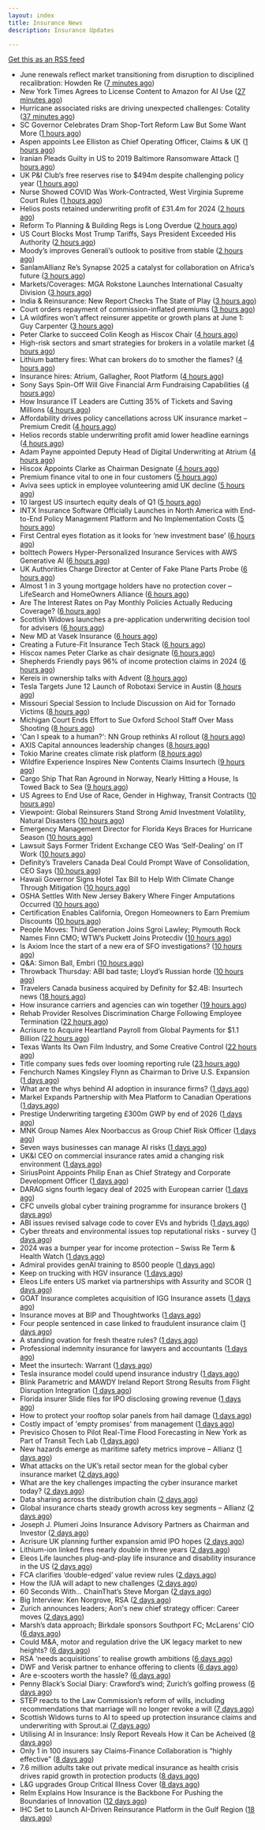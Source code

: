 ```yaml
---
layout: index
title: Insurance News
description: Insurance Updates

---
```


[Get this as an RSS feed](/insurance.rss)

<!-- news_marker starts -->
- June renewals reflect market transitioning from disruption to disciplined recalibration: Howden Re ([7 minutes ago](https://www.reinsurancene.ws/june-renewals-reflect-market-transitioning-from-disruption-to-disciplined-recalibration-howden-re/))
- New York Times Agrees to License Content to Amazon for AI Use ([27 minutes ago](https://www.insurancejournal.com/news/national/2025/05/29/825517.htm))
- Hurricane associated risks are driving unexpected challenges: Cotality ([37 minutes ago](https://www.reinsurancene.ws/hurricane-associated-risks-are-driving-unexpected-challenges-cotality/))
- SC Governor Celebrates Dram Shop-Tort Reform Law But Some Want More ([1 hours ago](https://www.insurancejournal.com/news/southeast/2025/05/29/825511.htm))
- Aspen appoints Lee Elliston as Chief Operating Officer, Claims & UK ([1 hours ago](https://www.reinsurancene.ws/aspen-appoints-lee-elliston-as-chief-operating-officer-claims-uk/))
- Iranian Pleads Guilty in US to 2019 Baltimore Ransomware Attack ([1 hours ago](https://www.insurancejournal.com/news/east/2025/05/29/825509.htm))
- UK P&I Club’s free reserves rise to $494m despite challenging policy year ([1 hours ago](https://www.reinsurancene.ws/uk-pi-clubs-free-reserves-rise-to-494m-despite-challenging-policy-year/))
- Nurse Showed COVID Was Work-Contracted, West Virginia Supreme Court Rules ([1 hours ago](https://www.insurancejournal.com/news/southeast/2025/05/29/825478.htm))
- Helios posts retained underwriting profit of £31.4m for 2024 ([2 hours ago](https://www.reinsurancene.ws/helios-posts-retained-underwriting-profit-of-31-4m-for-2024/))
- Reform To Planning & Building Regs is Long Overdue ([2 hours ago](https://insurance-edge.net/2025/05/29/reform-to-planning-building-regs-is-long-overdue/))
- US Court Blocks Most Trump Tariffs, Says President Exceeded His Authority ([2 hours ago](https://www.insurancejournal.com/news/national/2025/05/29/825488.htm))
- Moody’s improves Generali’s outlook to positive from stable ([2 hours ago](https://www.reinsurancene.ws/moodys-improves-generalis-outlook-to-positive-from-stable/))
- SanlamAllianz Re’s Synapse 2025 a catalyst for collaboration on Africa’s future ([3 hours ago](https://www.reinsurancene.ws/sanlamallianz-res-synapse-2025-a-catalyst-for-collaboration-on-africas-future/))
- Markets/Coverages: MGA Rokstone Launches International Casualty Division ([3 hours ago](https://www.insurancejournal.com/news/international/2025/05/29/825474.htm))
- India & Reinsurance: New Report Checks The State of Play ([3 hours ago](https://insurance-edge.net/2025/05/29/india-reinsurance-new-report-checks-the-state-of-play/))
- Court orders repayment of commission-inflated premiums ([3 hours ago](https://www.postonline.co.uk/commercial/7957833/court-orders-repayment-of-commission-inflated-premiums))
- LA wildfires won’t affect reinsurer appetite or growth plans at June 1: Guy Carpenter ([3 hours ago](https://www.reinsurancene.ws/la-wildfires-wont-affect-reinsurer-appetite-or-growth-plans-at-june-1-guy-carpenter/))
- Peter Clarke to succeed Colin Keogh as Hiscox Chair ([4 hours ago](https://www.reinsurancene.ws/peter-clarke-to-succeed-colin-keogh-as-hiscox-chair/))
- High-risk sectors and smart strategies for brokers in a volatile market ([4 hours ago](https://www.insurancebusinessmag.com/uk/news/breaking-news/highrisk-sectors-and-smart-strategies-for-brokers-in-a-volatile-market-537319.aspx))
- Lithium battery fires: What can brokers do to smother the flames? ([4 hours ago](https://www.insurancebusinessmag.com/uk/news/auto-motor/lithium-battery-fires-what-can-brokers-do-to-smother-the-flames-537318.aspx))
- Insurance hires: Atrium, Gallagher, Root Platform ([4 hours ago](https://www.insurancebusinessmag.com/uk/news/breaking-news/insurance-hires-atrium-gallagher-root-platform-537317.aspx))
- Sony Says Spin-Off Will Give Financial Arm Fundraising Capabilities ([4 hours ago](https://www.insurancejournal.com/news/international/2025/05/29/825466.htm))
- How Insurance IT Leaders are Cutting 35% of Tickets and Saving Millions ([4 hours ago](https://insurance-edge.net/2025/05/29/how-insurance-it-leaders-are-cutting-35-of-tickets-and-saving-millions/))
- Affordability drives policy cancellations across UK insurance market – Premium Credit ([4 hours ago](https://www.insurancebusinessmag.com/uk/news/auto-motor/affordability-drives-policy-cancellations-across-uk-insurance-market--premium-credit-537316.aspx))
- Helios records stable underwriting profit amid lower headline earnings ([4 hours ago](https://www.insurancebusinessmag.com/uk/news/breaking-news/helios-records-stable-underwriting-profit-amid-lower-headline-earnings-537315.aspx))
- Adam Payne appointed Deputy Head of Digital Underwriting at Atrium ([4 hours ago](https://www.reinsurancene.ws/adam-payne-appointed-deputy-head-of-digital-underwriting-at-atrium/))
- Hiscox Appoints Clarke as Chairman Designate ([4 hours ago](https://www.insurancejournal.com/news/international/2025/05/29/825463.htm))
- Premium finance vital to one in four customers ([5 hours ago](https://www.postonline.co.uk/personal/7957831/premium-finance-vital-to-one-in-four-customers))
- Aviva sees uptick in employee volunteering amid UK decline ([5 hours ago](https://www.postonline.co.uk/people/7957801/aviva-sees-uptick-in-employee-volunteering-amid-uk-decline))
- 10 largest US insurtech equity deals of Q1 ([5 hours ago](https://www.dig-in.com/list/10-largest-us-insurtech-equity-deals-of-q1))
- INTX Insurance Software Officially Launches in North America with End-to-End Policy Management Platform and No Implementation Costs ([5 hours ago](https://www.insurtechinsights.com/intx-insurance-software-officially-launches-in-north-america-with-end-to-end-policy-management-platform-and-no-implementation-costs/))
- First Central eyes flotation as it looks for ‘new investment base’ ([6 hours ago](https://www.postonline.co.uk/news/7957822/first-central-eyes-flotation-as-it-looks-for-%E2%80%98new-investment-base%E2%80%99))
- bolttech Powers Hyper-Personalized Insurance Services with AWS Generative AI ([6 hours ago](https://www.insurtechinsights.com/bolttech-powers-hyper-personalized-insurance-services-with-aws-generative-ai/))
- UK Authorities Charge Director at Center of Fake Plane Parts Probe ([6 hours ago](https://www.insurancejournal.com/news/international/2025/05/29/825452.htm))
- Almost 1 in 3 young mortgage holders have no protection cover – LifeSearch and HomeOwners Alliance ([6 hours ago](https://ifamagazine.com/almost-1-in-3-young-mortgage-holders-have-no-protection-cover-lifesearch-and-homeowners-alliance/))
- Are The Interest Rates on Pay Monthly Policies Actually Reducing Coverage? ([6 hours ago](https://insurance-edge.net/2025/05/29/are-the-interest-rates-on-pay-monthly-policies-actually-reducing-coverage/))
- Scottish Widows launches a pre-application underwriting decision tool for advisers ([6 hours ago](https://ifamagazine.com/scottish-widows-launches-a-pre-application-underwriting-decision-tool-for-advisers/))
- New MD at Vasek Insurance ([6 hours ago](https://insurance-edge.net/2025/05/29/new-md-at-vasek-insurance/))
- Creating a Future-Fit Insurance Tech Stack ([6 hours ago](https://insurance-edge.net/2025/05/29/creating-a-future-fit-insurance-tech-stack/))
- Hiscox names Peter Clarke as chair designate ([6 hours ago](https://www.postonline.co.uk/news/7957829/hiscox-names-peter-clarke-as-chair-designate))
- Shepherds Friendly pays 96% of income protection claims in 2024 ([6 hours ago](https://ifamagazine.com/shepherds-friendly-pays-96-of-income-protection-claims-in-2024/))
- Kereis in ownership talks with Advent ([8 hours ago](https://www.insurancebusinessmag.com/uk/news/breaking-news/kereis-in-ownership-talks-with-advent-537286.aspx))
- Tesla Targets June 12 Launch of Robotaxi Service in Austin ([8 hours ago](https://www.insurancejournal.com/news/southcentral/2025/05/29/825431.htm))
- Missouri Special Session to Include Discussion on Aid for Tornado Victims ([8 hours ago](https://www.insurancejournal.com/news/midwest/2025/05/29/825440.htm))
- Michigan Court Ends Effort to Sue Oxford School Staff Over Mass Shooting ([8 hours ago](https://www.insurancejournal.com/news/midwest/2025/05/29/825437.htm))
- 'Can I speak to a human?': NN Group rethinks AI rollout ([8 hours ago](https://www.insurancebusinessmag.com/uk/news/technology/can-i-speak-to-a-human-nn-group-rethinks-ai-rollout-537285.aspx))
- AXIS Capital announces leadership changes ([8 hours ago](https://www.insurancebusinessmag.com/uk/news/breaking-news/axis-capital-announces-leadership-changes-537284.aspx))
- Tokio Marine creates climate risk platform ([8 hours ago](https://www.insurancebusinessmag.com/uk/news/environmental/tokio-marine-creates-climate-risk-platform-537283.aspx))
- Wildfire Experience Inspires New Contents Claims Insurtech ([9 hours ago](https://www.insurancejournal.com/news/national/2025/05/29/825420.htm))
- Cargo Ship That Ran Aground in Norway, Nearly Hitting a House, Is Towed Back to Sea ([9 hours ago](https://www.insurancejournal.com/news/international/2025/05/29/825397.htm))
- US Agrees to End Use of Race, Gender in Highway, Transit Contracts ([10 hours ago](https://www.insurancejournal.com/news/national/2025/05/29/825425.htm))
- Viewpoint: Global Reinsurers Stand Strong Amid Investment Volatility, Natural Disasters ([10 hours ago](https://www.insurancejournal.com/news/international/2025/05/29/825382.htm))
- Emergency Management Director for Florida Keys Braces for Hurricane Season ([10 hours ago](https://www.insurancejournal.com/news/southeast/2025/05/29/825164.htm))
- Lawsuit Says Former Trident Exchange CEO Was ‘Self-Dealing’ on IT Work ([10 hours ago](https://www.insurancejournal.com/news/southeast/2025/05/29/825398.htm))
- Definity’s Travelers Canada Deal Could Prompt Wave of Consolidation, CEO Says ([10 hours ago](https://www.insurancejournal.com/news/international/2025/05/29/825404.htm))
- Hawaii Governor Signs Hotel Tax Bill to Help With Climate Change Through Mitigation ([10 hours ago](https://www.insurancejournal.com/news/west/2025/05/29/825371.htm))
- OSHA Settles With New Jersey Bakery Where Finger Amputations Occurred ([10 hours ago](https://www.insurancejournal.com/news/east/2025/05/29/825306.htm))
- Certification Enables California, Oregon Homeowners to Earn Premium Discounts ([10 hours ago](https://www.insurancejournal.com/news/west/2025/05/29/824983.htm))
- People Moves: Third Generation Joins Sgroi Lawley; Plymouth Rock Names Finn CMO; WTW’s Puckett Joins Protecdiv ([10 hours ago](https://www.insurancejournal.com/news/east/2025/05/29/825338.htm))
- Is Axiom Ince the start of a new era of SFO investigations? ([10 hours ago](https://www.postonline.co.uk/broker/7957763/is-axiom-ince-the-start-of-a-new-era-of-sfo-investigations))
- Q&A: Simon Ball, Embri ([10 hours ago](https://www.postonline.co.uk/technology/7957476/qa-simon-ball-embri))
- Throwback Thursday: ABI bad taste; Lloyd’s Russian horde ([10 hours ago](https://www.postonline.co.uk/lloyd%E2%80%99slondon/7956606/throwback-thursday-abi-bad-taste-lloyd%E2%80%99s-russian-horde))
- Travelers Canada business acquired by Definity for $2.4B: Insurtech news ([18 hours ago](https://www.dig-in.com/news/travelers-canada-acquired-by-definity-2-4b-insurtech-news))
- How insurance carriers and agencies can win together ([19 hours ago](https://www.dig-in.com/opinion/how-insurance-carriers-and-agencies-can-win-together))
- Rehab Provider Resolves Discrimination Charge Following Employee Termination ([22 hours ago](https://www.insurancejournal.com/news/midwest/2025/05/28/825367.htm))
- Acrisure to Acquire Heartland Payroll from Global Payments for $1.1 Billion ([22 hours ago](https://www.insurtechinsights.com/acrisure-to-acquire-heartland-payroll-from-global-payments-for-1-1-billion/))
- Texas Wants Its Own Film Industry, and Some Creative Control ([22 hours ago](https://www.insurancejournal.com/news/southcentral/2025/05/28/825363.htm))
- Title company sues feds over looming reporting rule ([23 hours ago](https://www.dig-in.com/news/title-company-sues-feds-over-looming-reporting-rule))
- Fenchurch Names Kingsley Flynn as Chairman to Drive U.S. Expansion ([1 days ago](https://www.insurtechinsights.com/fenchurch-names-kingsley-flynn-as-chairman-to-drive-u-s-expansion/))
- What are the whys behind AI adoption in insurance firms? ([1 days ago](https://www.dig-in.com/news/what-are-the-whys-behind-ai-adoption-in-insurance-firms))
- Markel Expands Partnership with Mea Platform to Canadian Operations ([1 days ago](https://www.insurtechinsights.com/markel-expands-partnership-with-mea-platform-to-canadian-operations/))
- Prestige Underwriting targeting £300m GWP by end of 2026 ([1 days ago](https://www.postonline.co.uk/news/7957825/prestige-underwriting-targeting-%C2%A3300m-gwp-by-end-of-2026))
- MNK Group Names Alex Noorbaccus as Group Chief Risk Officer ([1 days ago](https://www.insurtechinsights.com/mnk-group-names-alex-noorbaccus-as-group-chief-risk-officer/))
- Seven ways businesses can manage AI risks ([1 days ago](https://www.insurancebusinessmag.com/uk/news/cyber/seven-ways-businesses-can-manage-ai-risks-537188.aspx))
- UK&I CEO on commercial insurance rates amid a changing risk environment ([1 days ago](https://www.insurancebusinessmag.com/uk/news/breaking-news/ukandi-ceo-on-commercial-insurance-rates-amid-a-changing-risk-environment-537187.aspx))
- SiriusPoint Appoints Philip Enan as Chief Strategy and Corporate Development Officer ([1 days ago](https://www.insurtechinsights.com/siriuspoint-appoints-philip-enan-as-chief-strategy-and-corporate-development-officer/))
- DARAG signs fourth legacy deal of 2025 with European carrier ([1 days ago](https://www.insurancebusinessmag.com/uk/news/breaking-news/darag-signs-fourth-legacy-deal-of-2025-with-european-carrier-537184.aspx))
- CFC unveils global cyber training programme for insurance brokers ([1 days ago](https://www.insurancebusinessmag.com/uk/news/cyber/cfc-unveils-global-cyber-training-programme-for-insurance-brokers-537183.aspx))
- ABI issues revised salvage code to cover EVs and hybrids ([1 days ago](https://www.insurancebusinessmag.com/uk/news/auto-motor/abi-issues-revised-salvage-code-to-cover-evs-and-hybrids-537182.aspx))
- Cyber threats and environmental issues top reputational risks - survey ([1 days ago](https://www.insurancebusinessmag.com/uk/news/cyber/cyber-threats-and-environmental-issues-top-reputational-risks--survey-537171.aspx))
- 2024 was a bumper year for income protection – Swiss Re Term & Health Watch ([1 days ago](https://ifamagazine.com/2024-was-a-bumper-year-for-income-protection-swiss-re-term-health-watch/))
- Admiral provides genAI training to 8500 people ([1 days ago](https://www.postonline.co.uk/technology/7957819/admiral-provides-genai-training-to-8500-people))
- Keep on trucking with HGV insurance ([1 days ago](https://www.postonline.co.uk/commercial/7957551/keep-on-trucking-with-hgv-insurance))
- Eleos Life enters US market via partnerships with Assurity and SCOR ([1 days ago](https://www.insurancebusinessmag.com/uk/news/life-insurance/eleos-life-enters-us-market-via-partnerships-with-assurity-and-scor-537149.aspx))
- GOAT Insurance completes acquisition of IGG Insurance assets ([1 days ago](https://www.insurancebusinessmag.com/uk/news/breaking-news/goat-insurance-completes-acquisition-of-igg-insurance-assets-537148.aspx))
- Insurance moves at BIP and Thoughtworks ([1 days ago](https://www.insurancebusinessmag.com/uk/news/breaking-news/insurance-moves-at-bip-and-thoughtworks-537146.aspx))
- Four people sentenced in case linked to fraudulent insurance claim ([1 days ago](https://www.insurancebusinessmag.com/uk/news/breaking-news/four-people-sentenced-in-case-linked-to-fraudulent-insurance-claim-537145.aspx))
- A standing ovation for fresh theatre rules? ([1 days ago](https://www.postonline.co.uk/commercial/7957410/a-standing-ovation-for-fresh-theatre-rules))
- Professional indemnity insurance for lawyers and accountants ([1 days ago](https://www.postonline.co.uk/commercial/7957725/professional-indemnity-insurance-for-lawyers-and-accountants))
- Meet the insurtech: Warrant ([1 days ago](https://www.dig-in.com/news/meet-the-insurtech-warrant))
- Tesla insurance model could upend insurance industry ([1 days ago](https://www.dig-in.com/opinion/tesla-insurance-model-could-upend-insurance-industry))
- Blink Parametric and MAWDY Ireland Report Strong Results from Flight Disruption Integration ([1 days ago](https://www.insurtechinsights.com/blink-parametric-and-mawdy-ireland-report-strong-results-from-flight-disruption-integration/))
- Florida insurer Slide files for IPO disclosing growing revenue ([1 days ago](https://www.dig-in.com/articles/florida-insurer-slide-files-for-ipo-disclosing-growing-revenue))
- How to protect your rooftop solar panels from hail damage ([1 days ago](https://www.dig-in.com/articles/how-to-protect-your-rooftop-solar-panels-from-hail-damage))
- Costly impact of 'empty promises' from management ([1 days ago](https://www.insurancebusinessmag.com/uk/business-strategy/costly-impact-of-empty-promises-from-management-537075.aspx))
- Previsico Chosen to Pilot Real-Time Flood Forecasting in New York as Part of Transit Tech Lab ([1 days ago](https://www.insurtechinsights.com/previsico-chosen-to-pilot-real-time-flood-forecasting-in-new-york-as-part-of-transit-tech-lab/))
- New hazards emerge as maritime safety metrics improve – Allianz ([1 days ago](https://www.insurancebusinessmag.com/uk/news/marine/new-hazards-emerge-as-maritime-safety-metrics-improve--allianz-537061.aspx))
- What attacks on the UK’s retail sector mean for the global cyber insurance market ([2 days ago](https://www.insurancebusinessmag.com/uk/news/breaking-news/what-attacks-on-the-uks-retail-sector-mean-for-the-global-cyber-insurance-market-537050.aspx))
- What are the key challenges impacting the cyber insurance market today? ([2 days ago](https://www.insurancebusinessmag.com/uk/news/cyber/what-are-the-key-challenges-impacting-the-cyber-insurance-market-today-536998.aspx))
- Data sharing across the distribution chain ([2 days ago](https://www.insurancebusinessmag.com/uk/news/breaking-news/data-sharing-across-the-distribution-chain-536997.aspx))
- Global insurance charts steady growth across key segments – Allianz ([2 days ago](https://www.insurancebusinessmag.com/uk/news/breaking-news/global-insurance-charts-steady-growth-across-key-segments--allianz-536991.aspx))
- Joseph J. Plumeri Joins Insurance Advisory Partners as Chairman and Investor ([2 days ago](https://www.insurtechinsights.com/joseph-j-plumeri-joins-insurance-advisory-partners-as-chairman-and-investor/))
- Acrisure UK planning further expansion amid IPO hopes ([2 days ago](https://www.postonline.co.uk/news/7957733/acrisure-uk-planning-further-expansion-amid-ipo-hopes))
- Lithium-ion linked fires nearly double in three years ([2 days ago](https://www.postonline.co.uk/personal/7957821/lithium-ion-linked-fires-nearly-double-in-three-years))
- Eleos Life launches plug-and-play life insurance and disability insurance in the US ([2 days ago](https://ifamagazine.com/eleos-life-launches-plug-and-play-life-insurance-and-disability-insurance-in-the-us/))
- FCA clarifies ‘double-edged’ value review rules ([2 days ago](https://www.postonline.co.uk/regulation/7957818/fca-clarifies-%E2%80%98double-edged%E2%80%99-value-review-rules))
- How the IUA will adapt to new challenges ([2 days ago](https://www.postonline.co.uk/lloyd%E2%80%99slondon/7957817/how-the-iua-will-adapt-to-new-challenges))
- 60 Seconds With... ChainThat’s Steve Morgan ([2 days ago](https://www.postonline.co.uk/technology/7957440/60-seconds-with-chainthat%E2%80%99s-steve-morgan))
- Big Interview: Ken Norgrove, RSA ([2 days ago](https://www.postonline.co.uk/commercial/7957757/big-interview-ken-norgrove-rsa))
- Zurich announces leaders; Aon's new chief strategy officer: Career moves ([2 days ago](https://www.dig-in.com/news/zurichs-leaders-aons-chief-strategy-officer-career-moves))
- Marsh’s data approach; Birkdale sponsors Southport FC; McLarens’ CIO ([6 days ago](https://www.postonline.co.uk/news/7957810/marsh%E2%80%99s-data-approach-birkdale-sponsors-southport-fc-mclarens%E2%80%99-cio))
- Could M&A, motor and regulation drive the UK legacy market to new heights? ([6 days ago](https://www.postonline.co.uk/reinsurance/7957816/could-ma-motor-and-regulation-drive-the-uk-legacy-market-to-new-heights))
- RSA ‘needs acquisitions’ to realise growth ambitions ([6 days ago](https://www.postonline.co.uk/news/7957807/rsa-%E2%80%98needs-acquisitions%E2%80%99-to-realise-growth-ambitions))
- DWF and Verisk partner to enhance offering to clients ([6 days ago](https://www.postonline.co.uk/news/7957815/dwf-and-verisk-partner-to-enhance-offering-to-clients))
- Are e-scooters worth the hassle? ([6 days ago](https://www.postonline.co.uk/regulation/7957744/are-e-scooters-worth-the-hassle))
- Penny Black’s Social Diary: Crawford’s wind; Zurich’s golfing prowess ([6 days ago](https://www.postonline.co.uk/people/7957569/penny-black%E2%80%99s-social-diary-crawford%E2%80%99s-wind-zurich%E2%80%99s-golfing-prowess))
- STEP reacts to the Law Commission’s reform of wills, including recommendations that marriage will no longer revoke a will ([7 days ago](https://ifamagazine.com/step-reacts-to-the-law-commissions-reform-of-wills-including-recommendations-that-marriage-will-no-longer-revoke-a-will/))
- Scottish Widows turns to AI to speed up protection insurance claims and underwriting with Sprout.ai ([7 days ago](https://ifamagazine.com/scottish-widows-turns-to-ai-to-speed-up-protection-insurance-claims-and-underwriting-with-sprout-ai/))
- Utilising AI in Insurance: Insly Report Reveals How it Can be Acheived ([8 days ago](https://thefintechtimes.com/utilising-ai-in-insurance-insly-report-reveals-how-it-can-be-acheived/))
- Only 1 in 100 insurers say Claims-Finance Collaboration is “highly effective” ([8 days ago](https://ifamagazine.com/only-1-in-100-insurers-say-claims-finance-collaboration-is-highly-effective/))
- 7.6 million adults take out private medical insurance as health crisis drives rapid growth in protection products ([8 days ago](https://ifamagazine.com/7-6-million-adults-take-out-private-medical-insurance-as-health-crisis-drives-rapid-growth-in-protection-products/))
- L&G upgrades Group Critical Illness Cover ([8 days ago](https://ifamagazine.com/lg-upgrades-group-critical-illness-cover/))
- Relm Explains How Insurance is the Backbone For Pushing the Boundaries of Innovation ([12 days ago](https://thefintechtimes.com/relm-explains-how-insurance-is-the-backbone-for-pushing-the-boundaries-of-innovation/))
- IHC Set to Launch AI-Driven Reinsurance Platform in the Gulf Region ([18 days ago](https://thefintechtimes.com/ihc-set-to-launch-ai-driven-reinsurance-platform/))

<!-- news_marker ends -->